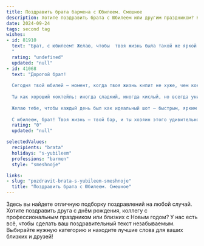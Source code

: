```yaml
---
title: Поздравить брата бармена с Юбилеем. Смешное
description: Хотите поздравить брата с Юбилеем или другим праздником? Наш ИИ создаст незабываемое поздравление, а вы обязательно выделитесь среди других.  
date: 2024-09-24
tags: second tag
wishes:
- id: 81910
  text: "Брат, с юбилеем! Желаю, чтобы  твоя жизнь была такой же яркой и искрящейся, как коктейли, которые ты готовишь! Пусть твои клиенты всегда остаются довольны, а твой стакан всегда будет полон, а главное - не только  коктейлями! ;)
  "
  rating: "undefined"
  updated: "null"
- id: 41068
  text: "Дорогой брат!
  
  Сегодня твой юбилей – момент, когда твоя жизнь кипит не хуже, чем коктейли на барной стойке! Не могу не заметить, что ты уже давно стал мастером взбалтывания не только напитков, но и всей нашей жизни!
  
  Ты как хороший коктейль: иногда сладкий, иногда кислый, но всегда уникальный и неповторимый. Пусть в твоем стакане всегда будет только качественный напиток, а в жизни – много ярких моментов!
  
  Желаю тебе, чтобы каждый день был как идеальный шот – быстрым, ярким и с положительным послевкусием. Пусть твой бар никогда не будет пуст, а ты оставайся таким же настойчивым и креативным в своих жизнерадостных «коктейльных» затеях!
  
  С юбилеем, брат! Твоя жизнь – твой бар, и ты хозяин этого удивительного заведения! К чёрту рутину, даешь веселье и смех! Жги! 🥳🍹"
  rating: "0"
  updated: "null"

selectedValues:
  recipients: "brata"
  holidays: "s-yubileem"
  professions: "barmen"
  style: "smeshnoje"

links:
- slug: "pozdravit-brata-s-yubileem-smeshnoje"
  title: "Поздравить брата с Юбилеем. Смешное"
---
```


Здесь вы найдете отличную подборку поздравлений на любой случай. 
Хотите поздравить друга с днём рождения, коллегу с профессиональным праздником или близких с Новым годом? У нас есть всё, чтобы сделать ваш поздравительный текст незабываемым. Выбирайте нужную категорию и находите лучшие слова для ваших близких и друзей!
